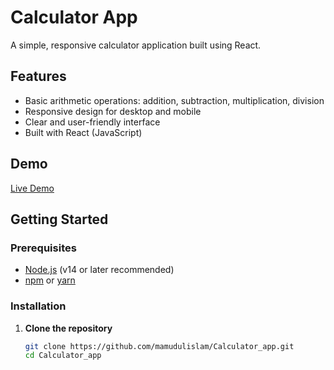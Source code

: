 # Calculator App

A simple, responsive calculator application built using React.


## Features

- Basic arithmetic operations: addition, subtraction, multiplication, division
- Responsive design for desktop and mobile
- Clear and user-friendly interface
- Built with React (JavaScript)

## Demo

<!-- If you have a live demo link, add it here -->
[Live Demo](calculator-app-ivory-xi.vercel.app)

## Getting Started

### Prerequisites

- [Node.js](https://nodejs.org/) (v14 or later recommended)
- [npm](https://www.npmjs.com/) or [yarn](https://yarnpkg.com/)

### Installation

1. **Clone the repository**
   ```bash
   git clone https://github.com/mamudulislam/Calculator_app.git
   cd Calculator_app
